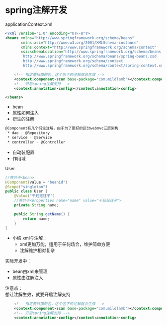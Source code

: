 # spring注解开发

applicationContext.xml
```xml
<?xml version="1.0" encoding="UTF-8"?>
<beans xmlns="http://www.springframework.org/schema/beans"
       xmlns:xsi="http://www.w3.org/2001/XMLSchema-instance"
       xmlns:context="http://www.springframework.org/schema/context"
       xsi:schemaLocation="http://www.springframework.org/schema/beans
        http://www.springframework.org/schema/beans/spring-beans.xsd
        http://www.springframework.org/schema/context
        http://www.springframework.org/schema/context/spring-context.xsd">

    <!-- 指定要扫描的包，这个包下的注解就会生效 -->
    <context:component-scan base-package="com.mildlamb"></context:component-scan>
    <!-- 开启spring注解支持 -->
    <context:annotation-config></context:annotation-config>

</beans>
```

- bean
- 属性如何注入
- 衍生的注解
```bash
@Component有几个衍生注解，由于为了更好的区分webmvc三层架构
 * dao - @Repository
 * service - @Service
 * controller - @Controller
```
- 自动装配置
- 作用域


User
```java
//等价于<bean>
@Component(value = "beanid")
@Scope("singleton")
public class User {
    @Value("千珏珏珏子")
    //等价于<properties name="name" value="千珏珏珏子">
    private String name;

    public String getName() {
        return name;
    }
}
```
- 小结
xml与注解：  
  - xml更加万能，适用于任何场合，维护简单方便
  - 注解维护相对复杂

实际开发中：  
  - bean由xml来管理
  - 属性由注解注入

注意点：  
想让注解生效，就要开启注解支持
```xml
    <!-- 指定要扫描的包，这个包下的注解就会生效 -->
    <context:component-scan base-package="com.mildlamb"></context:component-scan>
    <!-- 开启spring注解支持 -->
    <context:annotation-config></context:annotation-config>
```
